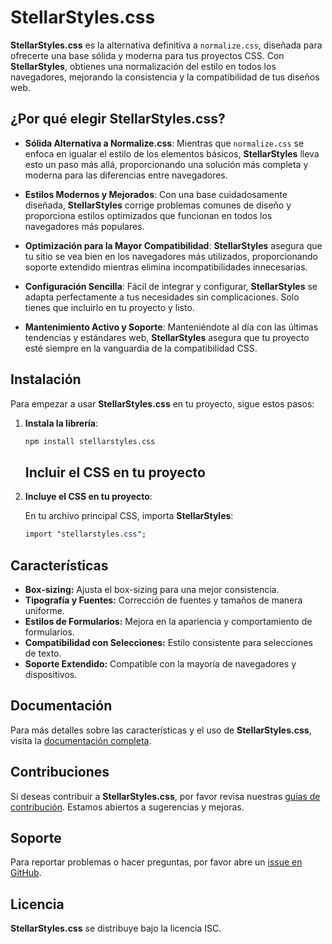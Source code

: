 # StellarStyles.css

**StellarStyles.css** es la alternativa definitiva a `normalize.css`, diseñada para ofrecerte una base sólida y moderna para tus proyectos CSS. Con **StellarStyles**, obtienes una normalización del estilo en todos los navegadores, mejorando la consistencia y la compatibilidad de tus diseños web.

## ¿Por qué elegir StellarStyles.css?

- **Sólida Alternativa a Normalize.css**: Mientras que `normalize.css` se enfoca en igualar el estilo de los elementos básicos, **StellarStyles** lleva esto un paso más allá, proporcionando una solución más completa y moderna para las diferencias entre navegadores.

- **Estilos Modernos y Mejorados**: Con una base cuidadosamente diseñada, **StellarStyles** corrige problemas comunes de diseño y proporciona estilos optimizados que funcionan en todos los navegadores más populares.

- **Optimización para la Mayor Compatibilidad**: **StellarStyles** asegura que tu sitio se vea bien en los navegadores más utilizados, proporcionando soporte extendido mientras elimina incompatibilidades innecesarias.

- **Configuración Sencilla**: Fácil de integrar y configurar, **StellarStyles** se adapta perfectamente a tus necesidades sin complicaciones. Solo tienes que incluirlo en tu proyecto y listo.

- **Mantenimiento Activo y Soporte**: Manteniéndote al día con las últimas tendencias y estándares web, **StellarStyles** asegura que tu proyecto esté siempre en la vanguardia de la compatibilidad CSS.

## Instalación

Para empezar a usar **StellarStyles.css** en tu proyecto, sigue estos pasos:

1. **Instala la librería**:

   ```bash
   npm install stellarstyles.css
   ```

   ## Incluir el CSS en tu proyecto

1. **Incluye el CSS en tu proyecto**:

   En tu archivo principal CSS, importa **StellarStyles**:

   ```css
   import "stellarstyles.css";
   ```

## Características

- **Box-sizing:** Ajusta el box-sizing para una mejor consistencia.
- **Tipografía y Fuentes:** Corrección de fuentes y tamaños de manera uniforme.
- **Estilos de Formularios:** Mejora en la apariencia y comportamiento de formularios.
- **Compatibilidad con Selecciones:** Estilo consistente para selecciones de texto.
- **Soporte Extendido:** Compatible con la mayoría de navegadores y dispositivos.

## Documentación

Para más detalles sobre las características y el uso de **StellarStyles.css**, visita la [documentación completa](#).

## Contribuciones

Si deseas contribuir a **StellarStyles.css**, por favor revisa nuestras [guías de contribución](#). Estamos abiertos a sugerencias y mejoras.

## Soporte

Para reportar problemas o hacer preguntas, por favor abre un [issue en GitHub](https://github.com/perch33/StellarStyles/issues).

## Licencia

**StellarStyles.css** se distribuye bajo la licencia ISC.
